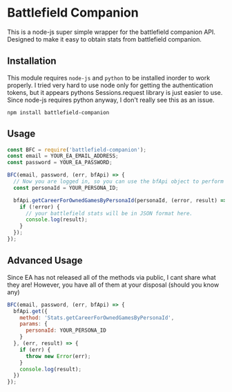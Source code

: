 # Battlefield Companion

This is a node-js super simple wrapper for the battlefield companion API.
Designed to make it easy to obtain stats from battlefield companion.

## Installation

This module requires `node-js` and `python` to be installed inorder to work properly.
I tried very hard to use node only for getting the authentication tokens, but it appears
pythons Sessions.request library is just easier to use.  Since node-js requires python
anyway, I don't really see this as an issue.

```
npm install battlefield-companion
```

## Usage

```javascript
const BFC = require('battlefield-companion');
const email = YOUR_EA_EMAIL_ADDRESS;
const password = YOUR_EA_PASSWORD;

BFC(email, password, (err, bfApi) => {
  // Now you are logged in, so you can use the bfApi object to perform requests
  const personaId = YOUR_PERSONA_ID;

  bfApi.getCareerForOwnedGamesByPersonaId(personaId, (error, result) => {
    if (!error) {
      // your battlefield stats will be in JSON format here.
      console.log(result);
    }
  });
});
```

## Advanced Usage
Since EA has not released all of the methods via public, I cant share what they are!
However, you have all of them at your disposal (should you know any)

```javascript
BFC(email, password, (err, bfApi) => {
  bfApi.get({
    method: 'Stats.getCareerForOwnedGamesByPersonaId',
    params: {
      personaId: YOUR_PERSONA_ID
    }
  }, (err, result) => {
    if (err) {
      throw new Error(err);
    }
    console.log(result);
  })
});
```

